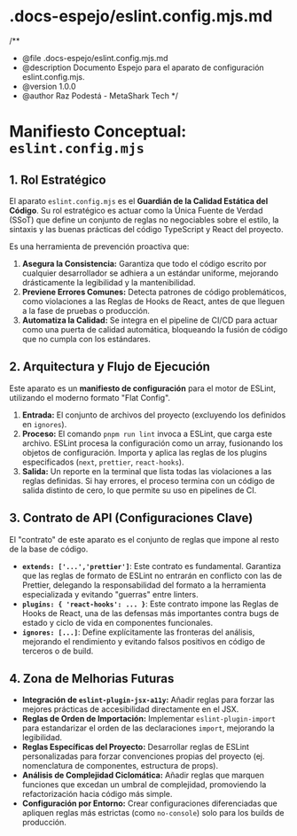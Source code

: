 # .docs-espejo/eslint.config.mjs.md
/**
 * @file .docs-espejo/eslint.config.mjs.md
 * @description Documento Espejo para el aparato de configuración eslint.config.mjs.
 * @version 1.0.0
 * @author Raz Podestá - MetaShark Tech
 */

# Manifiesto Conceptual: `eslint.config.mjs`

## 1. Rol Estratégico

El aparato `eslint.config.mjs` es el **Guardián de la Calidad Estática del Código**. Su rol estratégico es actuar como la Única Fuente de Verdad (SSoT) que define un conjunto de reglas no negociables sobre el estilo, la sintaxis y las buenas prácticas del código TypeScript y React del proyecto.

Es una herramienta de prevención proactiva que:
1.  **Asegura la Consistencia:** Garantiza que todo el código escrito por cualquier desarrollador se adhiera a un estándar uniforme, mejorando drásticamente la legibilidad y la mantenibilidad.
2.  **Previene Errores Comunes:** Detecta patrones de código problemáticos, como violaciones a las Reglas de Hooks de React, antes de que lleguen a la fase de pruebas o producción.
3.  **Automatiza la Calidad:** Se integra en el pipeline de CI/CD para actuar como una puerta de calidad automática, bloqueando la fusión de código que no cumpla con los estándares.

## 2. Arquitectura y Flujo de Ejecución

Este aparato es un **manifiesto de configuración** para el motor de ESLint, utilizando el moderno formato "Flat Config".

1.  **Entrada:** El conjunto de archivos del proyecto (excluyendo los definidos en `ignores`).
2.  **Proceso:** El comando `pnpm run lint` invoca a ESLint, que carga este archivo. ESLint procesa la configuración como un array, fusionando los objetos de configuración. Importa y aplica las reglas de los plugins especificados (`next`, `prettier`, `react-hooks`).
3.  **Salida:** Un reporte en la terminal que lista todas las violaciones a las reglas definidas. Si hay errores, el proceso termina con un código de salida distinto de cero, lo que permite su uso en pipelines de CI.

## 3. Contrato de API (Configuraciones Clave)

El "contrato" de este aparato es el conjunto de reglas que impone al resto de la base de código.

*   **`extends: ['...','prettier']`**: Este contrato es fundamental. Garantiza que las reglas de formato de ESLint no entrarán en conflicto con las de Prettier, delegando la responsabilidad del formato a la herramienta especializada y evitando "guerras" entre linters.
*   **`plugins: { 'react-hooks': ... }`**: Este contrato impone las Reglas de Hooks de React, una de las defensas más importantes contra bugs de estado y ciclo de vida en componentes funcionales.
*   **`ignores: [...]`**: Define explícitamente las fronteras del análisis, mejorando el rendimiento y evitando falsos positivos en código de terceros o de build.

## 4. Zona de Melhorias Futuras

*   **Integración de `eslint-plugin-jsx-a11y`:** Añadir reglas para forzar las mejores prácticas de accesibilidad directamente en el JSX.
*   **Reglas de Orden de Importación:** Implementar `eslint-plugin-import` para estandarizar el orden de las declaraciones `import`, mejorando la legibilidad.
*   **Reglas Específicas del Proyecto:** Desarrollar reglas de ESLint personalizadas para forzar convenciones propias del proyecto (ej. nomenclatura de componentes, estructura de props).
*   **Análisis de Complejidad Ciclomática:** Añadir reglas que marquen funciones que excedan un umbral de complejidad, promoviendo la refactorización hacia código más simple.
*   **Configuración por Entorno:** Crear configuraciones diferenciadas que apliquen reglas más estrictas (como `no-console`) solo para los builds de producción.